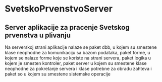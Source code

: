 # SvetskoPrvenstvoServer
## Server aplikacije za pracenje Svetskog prvenstva u plivanju
Na serverskoj strani aplikacije nalaze se paket dbb, u kojem su smestene klase neophodne za komunikaciju sa bazom podataka, paket forme, u kojem se nalaze forme koje se 
koriste na strani servera, paket logika u kojem je smesten kontroler, paket server u kojem su smestene klase neophodne za pokretanje servera i klase potrebne za obradu zahteva 
i paket so u kojem su smestene sistemske operacije
